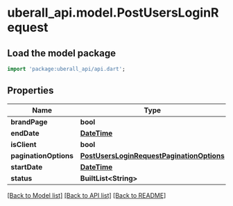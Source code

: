 # uberall_api.model.PostUsersLoginRequest

## Load the model package
```dart
import 'package:uberall_api/api.dart';
```

## Properties
Name | Type | Description | Notes
------------ | ------------- | ------------- | -------------
**brandPage** | **bool** |  | [optional] 
**endDate** | [**DateTime**](DateTime.md) |  | [optional] 
**isClient** | **bool** |  | [optional] 
**paginationOptions** | [**PostUsersLoginRequestPaginationOptions**](PostUsersLoginRequestPaginationOptions.md) |  | [optional] 
**startDate** | [**DateTime**](DateTime.md) |  | [optional] 
**status** | **BuiltList&lt;String&gt;** |  | [optional] 

[[Back to Model list]](../README.md#documentation-for-models) [[Back to API list]](../README.md#documentation-for-api-endpoints) [[Back to README]](../README.md)


